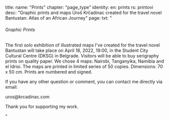 title: 
    name: "Prints"
    chapter: "page_type"
identity:
    en: prints
    rs: printovi
desc: "Graphic prints and maps Uroš Krčadinac created for the travel novel Bantustan: Atlas of an African Journey"
page:
    txt: "<h6>Graphic Prints</h6>
<p>The first solo exhibition of illustrated maps I've created for the travel novel Bantustan will take place on April 18, 2022, 19:00, in the Student City Cultural Centre (DKSG) in Belgrade. Visitors will be able to buy serigraphy prints on quality paper. We chose 4 maps: Nairobi, Tanganyika, Namibia and el Idrisi. The maps are printed in limited series of 50 copies. Dimensions: 70 x 50 cm. Prints are numbered and signed.</p>
<p>If you have any other question or comment, you can contact me directly via email:</p>
<p class='email'>uros@krcadinac.com</p>
<p>Thank you for supporting my work.</p>"